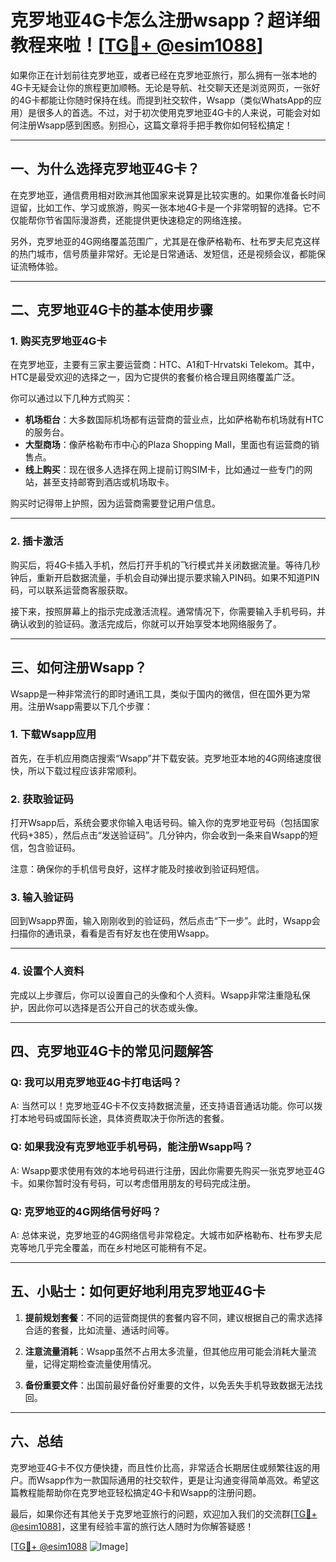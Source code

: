 # 克罗地亚4G卡怎么注册wsapp？超详细教程来啦！[[TG💪+ @esim1088](https://t.me/s/esim1088)]

如果你正在计划前往克罗地亚，或者已经在克罗地亚旅行，那么拥有一张本地的4G卡无疑会让你的旅程更加顺畅。无论是导航、社交聊天还是浏览网页，一张好的4G卡都能让你随时保持在线。而提到社交软件，Wsapp（类似WhatsApp的应用）是很多人的首选。不过，对于初次使用克罗地亚4G卡的人来说，可能会对如何注册Wsapp感到困惑。别担心，这篇文章将手把手教你如何轻松搞定！

---

## 一、为什么选择克罗地亚4G卡？

在克罗地亚，通信费用相对欧洲其他国家来说算是比较实惠的。如果你准备长时间逗留，比如工作、学习或旅游，购买一张本地4G卡是一个非常明智的选择。它不仅能帮你节省国际漫游费，还能提供更快速稳定的网络连接。

另外，克罗地亚的4G网络覆盖范围广，尤其是在像萨格勒布、杜布罗夫尼克这样的热门城市，信号质量非常好。无论是日常通话、发短信，还是视频会议，都能保证流畅体验。

---

## 二、克罗地亚4G卡的基本使用步骤

### 1. 购买克罗地亚4G卡

在克罗地亚，主要有三家主要运营商：HTC、A1和T-Hrvatski Telekom。其中，HTC是最受欢迎的选择之一，因为它提供的套餐价格合理且网络覆盖广泛。

你可以通过以下几种方式购买：

- **机场柜台**：大多数国际机场都有运营商的营业点，比如萨格勒布机场就有HTC的服务台。
- **大型商场**：像萨格勒布市中心的Plaza Shopping Mall，里面也有运营商的销售点。
- **线上购买**：现在很多人选择在网上提前订购SIM卡，比如通过一些专门的网站，甚至支持邮寄到酒店或机场取卡。

购买时记得带上护照，因为运营商需要登记用户信息。

---

### 2. 插卡激活

购买后，将4G卡插入手机，然后打开手机的飞行模式并关闭数据流量。等待几秒钟后，重新开启数据流量，手机会自动弹出提示要求输入PIN码。如果不知道PIN码，可以联系运营商客服获取。

接下来，按照屏幕上的指示完成激活流程。通常情况下，你需要输入手机号码，并确认收到的验证码。激活完成后，你就可以开始享受本地网络服务了。

---

## 三、如何注册Wsapp？

Wsapp是一种非常流行的即时通讯工具，类似于国内的微信，但在国外更为常用。注册Wsapp需要以下几个步骤：

### 1. 下载Wsapp应用

首先，在手机应用商店搜索“Wsapp”并下载安装。克罗地亚本地的4G网络速度很快，所以下载过程应该非常顺利。

### 2. 获取验证码

打开Wsapp后，系统会要求你输入电话号码。输入你的克罗地亚号码（包括国家代码+385），然后点击“发送验证码”。几分钟内，你会收到一条来自Wsapp的短信，包含验证码。

注意：确保你的手机信号良好，这样才能及时接收到验证码短信。

### 3. 输入验证码

回到Wsapp界面，输入刚刚收到的验证码，然后点击“下一步”。此时，Wsapp会扫描你的通讯录，看看是否有好友也在使用Wsapp。

---

### 4. 设置个人资料

完成以上步骤后，你可以设置自己的头像和个人资料。Wsapp非常注重隐私保护，因此你可以选择是否公开自己的状态或头像。

---

## 四、克罗地亚4G卡的常见问题解答

### Q: 我可以用克罗地亚4G卡打电话吗？
A: 当然可以！克罗地亚4G卡不仅支持数据流量，还支持语音通话功能。你可以拨打本地号码或国际长途，具体资费取决于你所选的套餐。

### Q: 如果我没有克罗地亚手机号码，能注册Wsapp吗？
A: Wsapp要求使用有效的本地号码进行注册，因此你需要先购买一张克罗地亚4G卡。如果你暂时没有号码，可以考虑借用朋友的号码完成注册。

### Q: 克罗地亚的4G网络信号好吗？
A: 总体来说，克罗地亚的4G网络信号非常稳定。大城市如萨格勒布、杜布罗夫尼克等地几乎完全覆盖，而在乡村地区可能稍有不足。

---

## 五、小贴士：如何更好地利用克罗地亚4G卡

1. **提前规划套餐**：不同的运营商提供的套餐内容不同，建议根据自己的需求选择合适的套餐，比如流量、通话时间等。
   
2. **注意流量消耗**：Wsapp虽然不占用太多流量，但其他应用可能会消耗大量流量，记得定期检查流量使用情况。

3. **备份重要文件**：出国前最好备份好重要的文件，以免丢失手机导致数据无法找回。

---

## 六、总结

克罗地亚4G卡不仅方便快捷，而且性价比高，非常适合长期居住或频繁往返的用户。而Wsapp作为一款国际通用的社交软件，更是让沟通变得简单高效。希望这篇教程能帮助你在克罗地亚轻松搞定4G卡和Wsapp的注册问题。

最后，如果你还有其他关于克罗地亚旅行的问题，欢迎加入我们的交流群[[TG💪+ @esim1088](https://t.me/s/esim1088)]，这里有经验丰富的旅行达人随时为你解答疑惑！

[[TG💪+ @esim1088](https://t.me/s/esim1088) ![Image](https://i.postimg.cc/4NQfJmqS/Snipaste-2025-05-13-00-14-12.png)]